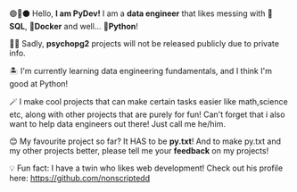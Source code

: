 🟢🙂⚫ Hello, **I am PyDev!** I am a **data engineer** that likes messing with **🐘SQL**, **🐳Docker** and well... **🐍Python**!

🐘😥 Sadly, **psychopg2** projects will not be released publicly due to private info.

🏝️ I'm currently learning data engineering fundamentals, and I think I'm good at Python!

🪄 I make cool projects that can make certain tasks easier like math,science etc, along with other projects that are purely for fun! Can't forget that i also want to help data engineers out there!
Just call me he/him.

😊 My favourite project so far? It HAS to be **py.txt**! And to make py.txt and my other projects better, please tell me your **feedback** on my projects!

💡 Fun fact: I have a twin who likes web development! Check out his profile here: https://github.com/nonscriptedd
